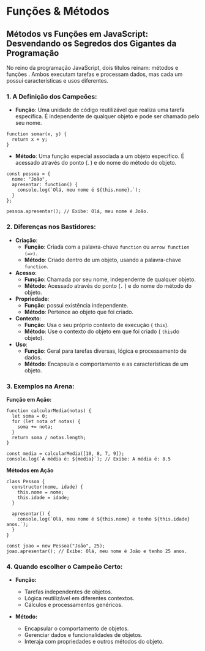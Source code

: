 # Funções & Métodos

## Métodos vs Funções em JavaScript: Desvendando os Segredos dos Gigantes da Programação

No reino da programação JavaScript, dois títulos reinam: métodos e funções . Ambos executam tarefas e processam dados, mas cada um possui características e usos diferentes. 

### 1. A Definição dos Campeões:

- **Função**: Uma unidade de código reutilizável que realiza uma tarefa específica. É independente de qualquer objeto e pode ser chamado pelo seu nome.

```
function somar(x, y) {
  return x + y;
}
```

- **Método**: Uma função especial associada a um objeto específico. É acessado através do ponto (. ) e do nome do método do objeto.

```
const pessoa = {
  nome: "João",
  apresentar: function() {
    console.log(`Olá, meu nome é ${this.nome}.`);
  }
};

pessoa.apresentar(); // Exibe: Olá, meu nome é João.
```

### 2. Diferenças nos Bastidores:

- **Criação**:
   - **Função**: Criada com a palavra-chave `function` ou `arrow function (=>)`.
   - **Método**: Criado dentro de um objeto, usando a palavra-chave `function`.
- **Acesso**:
   - **Função**: Chamada por seu nome, independente de qualquer objeto.
   - **Método**: Acessado através do ponto (`.` ) e do nome do método do objeto.
- **Propriedade**:
   - **Função**: possui existência independente.
   - **Método**: Pertence ao objeto que foi criado.
- **Contexto**:
   - **Função**: Usa o seu próprio contexto de execução ( `this`).
   - **Método**: Use o contexto do objeto em que foi criado ( `this`do objeto).
- **Uso**:
   - **Função**: Geral para tarefas diversas, lógica e processamento de dados.
   - **Método**: Encapsula o comportamento e as características de um objeto.

### 3. Exemplos na Arena:

**Função em Ação:**

```
function calcularMedia(notas) {
  let soma = 0;
  for (let nota of notas) {
    soma += nota;
  }
  return soma / notas.length;
}

const media = calcularMedia([10, 8, 7, 9]);
console.log(`A média é: ${media}`); // Exibe: A média é: 8.5
```

**Métodos em Ação**

```
class Pessoa {
  constructor(nome, idade) {
    this.nome = nome;
    this.idade = idade;
  }

  apresentar() {
    console.log(`Olá, meu nome é ${this.nome} e tenho ${this.idade} anos.`);
  }
}

const joao = new Pessoa("João", 25);
joao.apresentar(); // Exibe: Olá, meu nome é João e tenho 25 anos.
```

### 4. Quando escolher o Campeão Certo:

- **Função:**

  - Tarefas independentes de objetos.
  - Lógica reutilizável em diferentes contextos.
  - Cálculos e processamentos genéricos.
- **Método:**
  - Encapsular o comportamento de objetos.
  - Gerenciar dados e funcionalidades de objetos.
  - Interaja com propriedades e outros métodos do objeto.